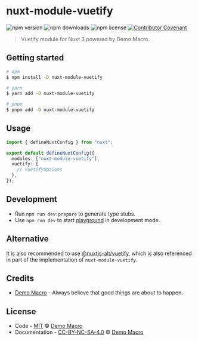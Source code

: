 # nuxt-module-vuetify

![npm version](https://img.shields.io/npm/v/nuxt-module-vuetify)
![npm downloads](https://img.shields.io/npm/dw/nuxt-module-vuetify)
![npm license](https://img.shields.io/npm/l/nuxt-module-vuetify)
[![Contributor Covenant](https://img.shields.io/badge/Contributor%20Covenant-2.1-4baaaa.svg)](https://www.contributor-covenant.org/version/2/1/code_of_conduct/)

> Vuetify module for Nuxt 3 powered by Demo Macro.

## Getting started

```bash
# npm
$ npm install -D nuxt-module-vuetify

# yarn
$ yarn add -D nuxt-module-vuetify

# pnpm
$ pnpm add -D nuxt-module-vuetify
```

## Usage

```ts
import { defineNuxtConfig } from "nuxt";

export default defineNuxtConfig({
  modules: ["nuxt-module-vuetify"],
  vuetify: {
    // VuetifyOptions
  },
});
```

## Development

- Run `npm run dev:prepare` to generate type stubs.
- Use `npm run dev` to start [playground](./playground) in development mode.

## Alternative

It is also recommended to use [@nuxtjs-alt/vuetify](https://www.npmjs.com/package/@nuxtjs-alt/vuetify), which is also referenced in part of the implementation of `nuxt-module-vuetify`.

## Credits

- [Demo Macro](https://github.com/DemoMacro) - Always believe that good things are about to happen.

## License

- Code - [MIT](LICENSE) &copy; [Demo Macro](https://imst.xyz/)
- Documentation - [CC-BY-NC-SA-4.0](https://creativecommons.org/licenses/by-nc-sa/4.0/) &copy; [Demo Macro](https://imst.xyz/)
